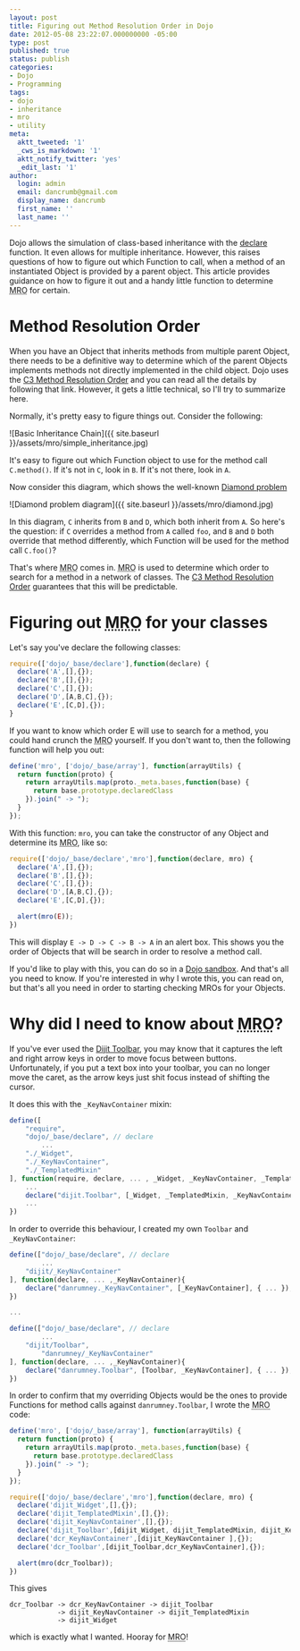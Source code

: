 ```yaml
---
layout: post
title: Figuring out Method Resolution Order in Dojo
date: 2012-05-08 23:22:07.000000000 -05:00
type: post
published: true
status: publish
categories:
- Dojo
- Programming
tags:
- dojo
- inheritance
- mro
- utility
meta:
  aktt_tweeted: '1'
  _cws_is_markdown: '1'
  aktt_notify_twitter: 'yes'
  _edit_last: '1'
author:
  login: admin
  email: dancrumb@gmail.com
  display_name: dancrumb
  first_name: ''
  last_name: ''
---
```

Dojo allows the simulation of class-based inheritance with the [declare](http://dojotoolkit.org/reference-guide/1.7/dojo/declare.html) function. It even allows for multiple inheritance. However, this raises questions of how to figure out which Function to call, when a method of an instantiated Object is provided by a parent object. This article provides guidance on how to figure it out and a handy little function to determine <abbr title="Method Resolution Order">MRO</abbr> for certain.

# Method Resolution Order

When you have an Object that inherits methods from multiple parent Object, there needs to be a definitive way to determine which of the parent Objects implements methods not directly implemented in the child object. Dojo uses the [C3 Method Resolution Order](http://www.python.org/download/releases/2.3/mro/) and you can read all the details by following that link. However, it gets a little technical, so I'll try to summarize here.

Normally, it's pretty easy to figure things out. Consider the following:

![Basic Inheritance Chain]({{ site.baseurl }}/assets/mro/simple_inheritance.jpg)

It's easy to figure out which Function object to use for the method call `C.method()`. If it's not in `C`, look in `B`. If it's not there, look in `A`.

Now consider this diagram, which shows the well-known [Diamond problem](http://en.wikipedia.org/wiki/Diamond_problem)

![Diamond problem diagram]({{ site.baseurl }}/assets/mro/diamond.jpg)

In this diagram, `C` inherits from `B` and `D`, which both inherit from `A`. So here's the question: if `C` overrides a method from `A` called `foo`, and `B` and `D` both override that method differently, which Function will be used for the method call `C.foo()`?

That's where <abbr title="Method Resolution Order">MRO</abbr> comes in. <abbr title="Method Resolution Order">MRO</abbr> is used to determine which order to search for a method in a network of classes. The [C3 Method Resolution Order](http://www.python.org/download/releases/2.3/mro/) guarantees that this will be predictable.

# Figuring out <abbr title="Method Resolution Order">MRO</abbr> for your classes

Let's say you've declare the following classes:

```javascript
require(['dojo/_base/declare'],function(declare) {
  declare('A',[],{});
  declare('B',[],{});
  declare('C',[],{});
  declare('D',[A,B,C],{});
  declare('E',[C,D],{});
}
```

If you want to know which order E will use to search for a method, you could hand crunch the <abbr title="Method Resolution Order">MRO</abbr> yourself. If you don't want to, then the following function will help you out:

```javascript
define('mro', ['dojo/_base/array'], function(arrayUtils) {
  return function(proto) {
    return arrayUtils.map(proto._meta.bases,function(base) {
      return base.prototype.declaredClass
    }).join(" -> ");
  }
});
```

With this function: `mro`, you can take the constructor of any Object and determine its <abbr title="Method Resolution Order">MRO</abbr>, like so:

```javascript            
require(['dojo/_base/declare','mro'],function(declare, mro) {
  declare('A',[],{});
  declare('B',[],{});
  declare('C',[],{});
  declare('D',[A,B,C],{});
  declare('E',[C,D],{});

  alert(mro(E));
})
```

This will display `E -> D -> C -> B -> A` in an alert box. This shows you the order of Objects that will be search in order to resolve a method call.

If you'd like to play with this, you can do so in a [Dojo sandbox](http://dojo-sandbox.net/public/d4190/0). And that's all you need to know. If you're interested in why I wrote this, you can read on, but that's all you need in order to starting checking MROs for your Objects.

# Why did I need to know about <abbr title="Method Resolution Order">MRO</abbr>?

If you've ever used the [Dijit Toolbar](http://livedocs.dojotoolkit.org/dijit/Toolbar), you may know that it captures the left and right arrow keys in order to move focus between buttons. Unfortunately, if you put a text box into your toolbar, you can no longer move the caret, as the arrow keys just shit focus instead of shifting the cursor.

It does this with the `_KeyNavContainer` mixin:

```javascript
define([
    "require",
    "dojo/_base/declare", // declare
        ...
    "./_Widget",
    "./_KeyNavContainer",
    "./_TemplatedMixin"
], function(require, declare, ... , _Widget, _KeyNavContainer, _TemplatedMixin){
    ...
    declare("dijit.Toolbar", [_Widget, _TemplatedMixin, _KeyNavContainer], { ... });
    ...
})
```

In order to override this behaviour, I created my own `Toolbar` and `_KeyNavContainer`:

```javascript
define(["dojo/_base/declare", // declare
        ...
    "dijit/_KeyNavContainer"
], function(declare, ... ,_KeyNavContainer){
    declare("danrumney._KeyNavContainer", [_KeyNavContainer], { ... });
})

...

define(["dojo/_base/declare", // declare
        ...
    "dijit/Toolbar",
        "danrumney/_KeyNavContainer"
], function(declare, ... ,_KeyNavContainer){
    declare("danrumney.Toolbar", [Toolbar, _KeyNavContainer], { ... });
})
```

In order to confirm that my overriding Objects would be the ones to provide Functions for method calls against `danrumney.Toolbar`, I wrote the <abbr title="Method Resolution Order">MRO</abbr> code:

```javascript
define('mro', ['dojo/_base/array'], function(arrayUtils) {
  return function(proto) {
    return arrayUtils.map(proto._meta.bases,function(base) {
      return base.prototype.declaredClass
    }).join(" -> ");
  }
});

require(['dojo/_base/declare','mro'],function(declare, mro) {
  declare('dijit_Widget',[],{});
  declare('dijit_TemplatedMixin',[],{});
  declare('dijit_KeyNavContainer',[],{});
  declare('dijit_Toolbar',[dijit_Widget, dijit_TemplatedMixin, dijit_KeyNavContainer ],{});
  declare('dcr_KeyNavContainer',[dijit_KeyNavContainer ],{});
  declare('dcr_Toolbar',[dijit_Toolbar,dcr_KeyNavContainer],{});

  alert(mro(dcr_Toolbar));
})
```

This gives

    dcr_Toolbar -> dcr_KeyNavContainer -> dijit_Toolbar
                -> dijit_KeyNavContainer -> dijit_TemplatedMixin
                -> dijit_Widget

which is exactly what I wanted. Hooray for <abbr title="Method Resolution Order">MRO</abbr>!
